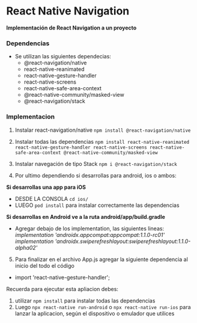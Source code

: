 # React Native Navigation

**Implementación de React Navigation a un proyecto**

### Dependencias
- Se utilizan las siguientes dependecias:
    - @react-navigation/native
    - react-native-reanimated 
    - react-native-gesture-handler 
    - react-native-screens 
    - react-native-safe-area-context 
    - @react-native-community/masked-view
    - @react-navigation/stack

### Implementacion

1. Instalar react-navigation/native
``npm install @react-navigation/native``

2. Instalar todas las dependencias
``npm install react-native-reanimated react-native-gesture-handler react-native-screens react-native-safe-area-context @react-native-community/masked-view``

3. Instalar navegación de tipo Stack
``npm i @react-navigation/stack``

4. Por ultimo dependiendo si desarrollas para android, ios o ambos: 

**Si desarrollas una app para iOS**
- DESDE LA CONSOLA ``cd ios/``
- LUEGO ``pod install`` para instalar correctamente las dependencias

**Si desarrollas en Android ve a la ruta android/app/build.gradle**
- Agregar debajo de los implementation, las siguientes lineas: <br/>
*implementation 'androidx.appcompat:appcompat:1.1.0-rc01'*
*implementation 'androidx.swiperefreshlayout:swiperefreshlayout:1.1.0-alpha02'*

5. Para finalizar en el archivo App.js agregar la siguiente dependencia al inicio del todo el código
- import 'react-native-gesture-handler';



Recuerda para ejecutar esta apliacion debes:
1. utilizar ```npm install``` para instalar todas las dependencias
2. Luego ```npx react-native run-android``` o ```npx react-native run-ios``` para lanzar la aplicacion, según el dispositivo o emulador que utilices

